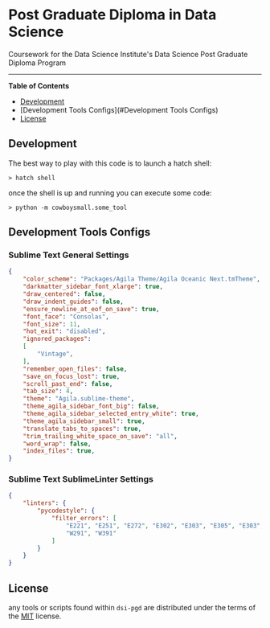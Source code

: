 # Post Graduate Diploma in Data Science

Coursework for the Data Science Institute's Data Science Post Graduate Diploma Program



-----

**Table of Contents**

- [Development](#Development)
- [Development Tools Configs](#Development Tools Configs)
- [License](#license)


## Development

The best way to play with this code is to launch a hatch shell:

```console
> hatch shell
```

once the shell is up and running you can execute some code:

```console
> python -m cowboysmall.some_tool 
```


## Development Tools Configs


### Sublime Text General Settings

```json
{
    "color_scheme": "Packages/Agila Theme/Agila Oceanic Next.tmTheme",
    "darkmatter_sidebar_font_xlarge": true,
    "draw_centered": false,
    "draw_indent_guides": false,
    "ensure_newline_at_eof_on_save": true,
    "font_face": "Consolas",
    "font_size": 11,
    "hot_exit": "disabled",
    "ignored_packages":
    [
        "Vintage",
    ],
    "remember_open_files": false,
    "save_on_focus_lost": true,
    "scroll_past_end": false,
    "tab_size": 4,
    "theme": "Agila.sublime-theme",
    "theme_agila_sidebar_font_big": false,
    "theme_agila_sidebar_selected_entry_white": true,
    "theme_agila_sidebar_small": true,
    "translate_tabs_to_spaces": true,
    "trim_trailing_white_space_on_save": "all",
    "word_wrap": false,
    "index_files": true,
}

```


### Sublime Text SublimeLinter Settings

```json
{
    "linters": {
        "pycodestyle": {
            "filter_errors": [
                "E221", "E251", "E272", "E302", "E303", "E305", "E303", "E501",
                "W291", "W391"
            ]
        }
    }
}

```


## License

any tools or scripts found within `dsi-pgd` are distributed under the terms of the [MIT](https://spdx.org/licenses/MIT.html) license.

